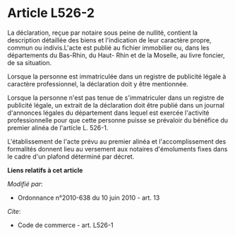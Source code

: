# Article L526-2

La déclaration, reçue par notaire sous peine de nullité, contient la description détaillée des biens et l'indication de leur
caractère propre, commun ou indivis.L'acte est publié   au fichier immobilier ou, dans les départements du Bas-Rhin, du Haut-
Rhin et de la Moselle, au livre foncier, de sa situation. 

Lorsque la personne est immatriculée dans un registre de publicité légale à caractère professionnel, la déclaration doit y
être mentionnée. 

Lorsque la personne n'est pas tenue de s'immatriculer dans un registre de publicité légale, un extrait de la déclaration doit
être publié dans un journal d'annonces légales du département dans lequel est exercée l'activité professionnelle pour que
cette personne puisse se prévaloir du bénéfice du premier alinéa de l'article L. 526-1.

L'établissement de l'acte prévu au premier alinéa et l'accomplissement des formalités donnent lieu au versement aux notaires
d'émoluments fixes dans le cadre d'un plafond déterminé par décret.

**Liens relatifs à cet article**

_Modifié par_:

  - Ordonnance n°2010-638 du 10 juin 2010 - art. 13

_Cite_:

  - Code de commerce - art. L526-1
